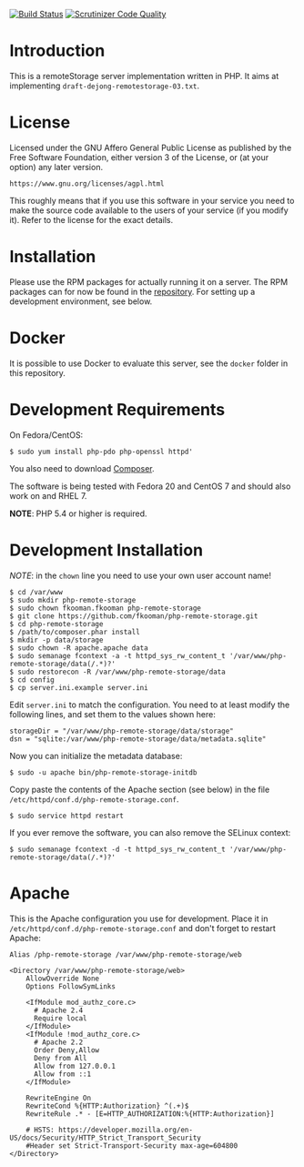 [![Build Status](https://travis-ci.org/fkooman/php-remote-storage.png?branch=master)](https://travis-ci.org/fkooman/php-remote-storage)
[![Scrutinizer Code Quality](https://scrutinizer-ci.com/g/fkooman/php-remote-storage/badges/quality-score.png?b=master)](https://scrutinizer-ci.com/g/fkooman/php-remote-storage/?branch=master)

# Introduction
This is a remoteStorage server implementation written in PHP. It aims at 
implementing `draft-dejong-remotestorage-03.txt`.

# License
Licensed under the GNU Affero General Public License as published by the Free
Software Foundation, either version 3 of the License, or (at your option) any
later version.

    https://www.gnu.org/licenses/agpl.html

This roughly means that if you use this software in your service you need to
make the source code available to the users of your service (if you modify
it). Refer to the license for the exact details.

# Installation
Please use the RPM packages for actually running it on a server. The RPM 
packages can for now be found in the 
[repository](https://repos.fedorapeople.org/repos/fkooman/php-oauth/). For 
setting up a development environment, see below.

# Docker
It is possible to use Docker to evaluate this server, see the `docker` folder
in this repository.

# Development Requirements
On Fedora/CentOS:

    $ sudo yum install php-pdo php-openssl httpd'

You also need to download [Composer](https://getcomposer.org/).

The software is being tested with Fedora 20 and CentOS 7 and should also work 
on and RHEL 7.

**NOTE**: PHP 5.4 or higher is required.

# Development Installation
*NOTE*: in the `chown` line you need to use your own user account name!

    $ cd /var/www
    $ sudo mkdir php-remote-storage
    $ sudo chown fkooman.fkooman php-remote-storage
    $ git clone https://github.com/fkooman/php-remote-storage.git
    $ cd php-remote-storage
    $ /path/to/composer.phar install
    $ mkdir -p data/storage
    $ sudo chown -R apache.apache data
    $ sudo semanage fcontext -a -t httpd_sys_rw_content_t '/var/www/php-remote-storage/data(/.*)?'
    $ sudo restorecon -R /var/www/php-remote-storage/data
    $ cd config
    $ cp server.ini.example server.ini

Edit `server.ini` to match the configuration. You need to at least modify the
following lines, and set them to the values shown here:

    storageDir = "/var/www/php-remote-storage/data/storage"
    dsn = "sqlite:/var/www/php-remote-storage/data/metadata.sqlite"

Now you can initialize the metadata database:

    $ sudo -u apache bin/php-remote-storage-initdb 

Copy paste the contents of the Apache section (see below) in the file 
`/etc/httpd/conf.d/php-remote-storage.conf`.

    $ sudo service httpd restart

If you ever remove the software, you can also remove the SELinux context:

    $ sudo semanage fcontext -d -t httpd_sys_rw_content_t '/var/www/php-remote-storage/data(/.*)?'

# Apache
This is the Apache configuration you use for development. Place it in 
`/etc/httpd/conf.d/php-remote-storage.conf` and don't forget to restart Apache:

    Alias /php-remote-storage /var/www/php-remote-storage/web

    <Directory /var/www/php-remote-storage/web>
        AllowOverride None
        Options FollowSymLinks

        <IfModule mod_authz_core.c>
          # Apache 2.4
          Require local
        </IfModule>
        <IfModule !mod_authz_core.c>
          # Apache 2.2
          Order Deny,Allow
          Deny from All
          Allow from 127.0.0.1
          Allow from ::1
        </IfModule>

        RewriteEngine On
        RewriteCond %{HTTP:Authorization} ^(.+)$
        RewriteRule .* - [E=HTTP_AUTHORIZATION:%{HTTP:Authorization}]

        # HSTS: https://developer.mozilla.org/en-US/docs/Security/HTTP_Strict_Transport_Security
        #Header set Strict-Transport-Security max-age=604800
    </Directory>

